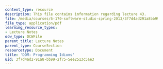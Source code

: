 ```yaml
---
content_type: resource
description: This file contains information regarding lecture 43.
file: /media/courses/6-170-software-studio-spring-2013/3f7d4ad291a8bb992f755ee2513c5ae3_MIT6_170S13_43-dom-idioms.pdf
file_type: application/pdf
learning_resource_types:
- Lecture Notes
ocw_type: OCWFile
parent_title: Lecture Notes
parent_type: CourseSection
resourcetype: Document
title: 'DOM: Programming Idioms'
uid: 3f7d4ad2-91a8-bb99-2f75-5ee2513c5ae3
---
```

